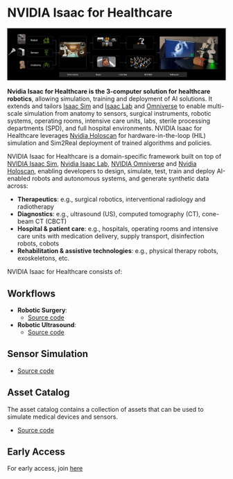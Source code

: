 # NVIDIA Isaac for Healthcare

![ISAAC for Healthcare](../docs/source/isaac-for-healthcare-cover.jpg)

**Nvidia Isaac for Healthcare is the 3-computer solution for healthcare robotics**, allowing simulation, training and deployment of AI solutions. It extends and tailors [Isaac Sim](https://developer.nvidia.com/isaac-sim) and [Isaac Lab](https://developer.nvidia.com/isaac-lab) and [Omniverse](https://www.nvidia.com/en-us/omniverse/) to enable multi-scale simulation from anatomy to sensors, surgical instruments, robotic systems, operating rooms, intensive care units, labs, sterile processing departments (SPD), and full hospital environments. NVIDIA Isaac for Healthcare leverages [Nvidia Holoscan](https://github.com/nvidia-holoscan) for hardware-in-the-loop (HIL) simulation and Sim2Real deployment of trained algorithms and policies.

NVIDIA Isaac for Healthcare is a domain-specific framework built on top of [NVIDIA Isaac Sim](https://developer.nvidia.com/isaac-sim), [Nvidia Isaac Lab](https://developer.nvidia.com/isaac/lab), [NVIDIA Omniverse](https://www.nvidia.com/en-us/omniverse/) and [Nvidia Holoscan](https://github.com/nvidia-holoscan), enabling developers to design, simulate, test, train and deploy AI-enabled robots and autonomous systems, and generate synthetic data across:
- **Therapeutics**: e.g., surgical robotics, interventional radiology and radiotherapy
- **Diagnostics**: e.g., ultrasound (US), computed tomography (CT), cone-beam CT (CBCT)
- **Hospital & patient care**: e.g., hospitals, operating rooms and intensive care units with medication delivery, supply transport, disinfection robots, cobots
- **Rehabilitation & assistive technologies**: e.g., physical therapy robots, exoskeletons, etc.


NVIDIA Isaac for Healthcare consists of:

## Workflows

* **Robotic Surgery**:
    * [Source code](https://github.com/isaac-for-healthcare/i4h-workflows/tree/main/workflows/robotic_surgery)
* **Robotic Ultrasound**:
    * [Source code](https://github.com/isaac-for-healthcare/i4h-workflows/tree/main/workflows/robotic_ultrasound)

## Sensor Simulation

* [Source code](https://github.com/isaac-for-healthcare/i4h-sensor-simulation)

## Asset Catalog

The asset catalog contains a collection of assets that can be used to simulate medical devices and sensors.
* [Source code](https://github.com/isaac-for-healthcare/i4h-asset-catalog)

## Early Access

For early access, join [here](https://developer.nvidia.com/isaac-health-early-access-join)

